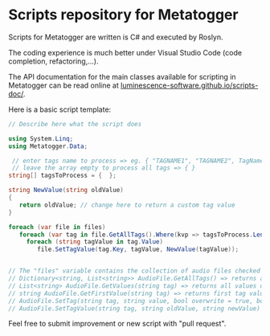 # Scripts repository for Metatogger

Scripts for Metatogger are written is C# and executed by Roslyn.

The coding experience is much better under Visual Studio Code (code completion, refactoring,...).

The API documentation for the main classes available for scripting in Metatogger can be read online at [luminescence-software.github.io/scripts-doc/](https://luminescence-software.github.io/scripts-doc/).

Here is a basic script template:

```cs
// Describe here what the script does

using System.Linq;
using Metatogger.Data;

 // enter tags name to process => eg. { "TAGNAME1", "TAGNAME2", TagName.TrackNumber }
 // leave the array empty to process all tags => { }
string[] tagsToProcess = {  };

string NewValue(string oldValue)
{
   return oldValue; // change here to return a custom tag value
}

foreach (var file in files)
   foreach (var tag in file.GetAllTags().Where(kvp => tagsToProcess.Length == 0 || tagsToProcess.Contains(kvp.Key)))
     foreach (string tagValue in tag.Value)
        file.SetTagValue(tag.Key, tagValue, NewValue(tagValue));


// The "files" variable contains the collection of audio files checked in Metatogger
// Dictionary<string, List<string>> AudioFile.GetAllTags() => returns all tags of an audio file
// List<string> AudioFile.GetValues(string tag) => returns all values of a tag
// string AudioFile.GetFirstValue(string tag) => returns first tag value for a tag
// AudioFile.SetTag(string tag, string value, bool overwrite = true, bool addIfExists = false) => add, overwrite or remove tag values (if value = null)
// AudioFile.SetTagValue(string tag, string oldValue, string newValue) => replaces the value of a tag by a new value
```

Feel free to submit improvement or new script with "pull request".
